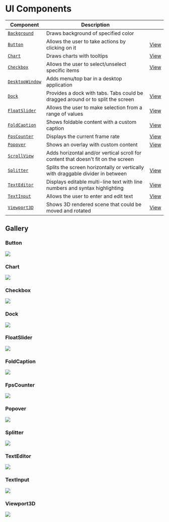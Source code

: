 # UI Components

| Component | Description |  |
|-----------|-------------|---------|
| [`Background`](/target/doc/zaplib_components/struct.Background.html) | Draws background of specified color | |
| [`Button`](/target/doc/zaplib_components/struct.Button.html) | Allows the user to take actions by clicking on it | [View](#button) |
| [`Chart`](/target/doc/zaplib_components/struct.Chart.html) | Draws charts with tooltips | [View](#chart)| 
| [`Checkbox`](/target/doc/zaplib_components/struct.Checkbox.html) | Allows the user to select/unselect specific items | [View](#checkbox) |
| [`DesktopWindow`](/target/doc/zaplib_components/struct.DesktopWindow.html) | Adds menu/top bar in a desktop application| |
| [`Dock`](/target/doc/zaplib_components/struct.Dock.html) | Provides a dock with tabs. Tabs could be dragged around or to split the screen| [View](#dock) |
| [`FloatSlider`](/target/doc/zaplib_components/struct.FloatSlider.html) | Allows the user to make selection from a range of values | [View](#floatslider) |
| [`FoldCaption`](/target/doc/zaplib_components/struct.FoldCaption.html) | Shows foldable content with a custom caption| [View](#foldcaption) |
| [`FpsCounter`](/target/doc/zaplib_components/struct.FpsCounter.html) | Displays the current frame rate| [View](#fpscounter)|
| [`Popover`](/target/doc/zaplib_components/struct.Popover.html) | Shows an overlay with custom content | [View](#popover)|
| [`ScrollView`](/target/doc/zaplib_components/struct.ScrollView.html) | Adds horizontal and/or vertical scroll for content that doesn't fit on the screen| |
| [`Splitter`](/target/doc/zaplib_components/struct.Splitter.html) | Splits the screen horizontally or vertically with draggable divider in between| [View](#splitter) |
| [`TextEditor`](/target/doc/zaplib_components/struct.TextEditor.html) | Displays editable multi-line text with line numbers and syntax highlighting | [View](#texteditor) |
| [`TextInput`](/target/doc/zaplib_components/struct.TextInput.html) | Allows the user to enter and edit text | [View](#textinput)|
| [`Viewport3D`](/target/doc/zaplib_components/struct.Viewport3D.html) | Shows 3D rendered scene that could be moved and rotated| [View](#viewport3d) |


## Gallery

### Button

![](./img/overview_ui_button.apng)


### Chart

![](./img/overview_ui_chart.gif)

### Checkbox

![](./img/overview_ui_checkbox.apng)

### Dock

![](./img/overview_ui_dock.gif)

### FloatSlider

![](./img/overview_ui_floatslider.apng)


### FoldCaption

![](./img/overview_ui_foldcaption.apng)

### FpsCounter

![](./img/overview_ui_fpscounter.apng)

### Popover

![](./img/overview_ui_popover.apng)

### Splitter

![](./img/overview_ui_splitter.apng)


### TextEditor

![](./img/overview_ui_texteditor.png)


### TextInput

![](./img/overview_ui_textinput.apng)

### Viewport3D

![](./img/overview_ui_viewport3d.apng)
